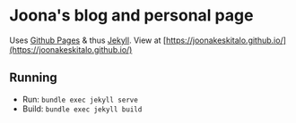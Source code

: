 # Joona's blog and personal page

Uses [Github Pages](https://pages.github.com/) & thus [Jekyll](https://jekyllrb.com/). View at [https://joonakeskitalo.github.io/](https://joonakeskitalo.github.io/)

## Running

- Run: `bundle exec jekyll serve`
- Build: `bundle exec jekyll build`
